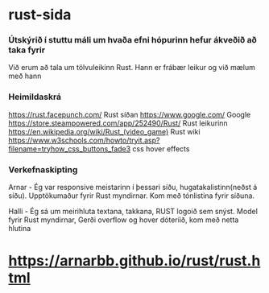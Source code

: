 # rust-sida


### Útskýrið í stuttu máli um hvaða efni hópurinn hefur ákveðið að taka fyrir
Við erum að tala um tölvuleikinn Rust. Hann er frábær leikur og við mælum með hann
### Heimildaskrá

https://rust.facepunch.com/ Rust síðan
https://www.google.com/ Google
https://store.steampowered.com/app/252490/Rust/ Rust leikurinn
https://en.wikipedia.org/wiki/Rust_(video_game) Rust wiki
https://www.w3schools.com/howto/tryit.asp?filename=tryhow_css_buttons_fade3 css hover effects


### Verkefnaskipting 
Arnar - Ég var responsive meistarinn í þessari síðu, hugatakalistinn(neðst á síðu). Upptökumaður fyrir Rust myndirnar. Kom með tónlistina fyrir síðuna.

Halli - Ég sá um meirihluta textana, takkana, RUST logoið sem snýst. Model fyrir Rust myndirnar, Gerði overflow og hover dóteríið, kom með netta hlutina

#  https://arnarbb.github.io/rust/rust.html

